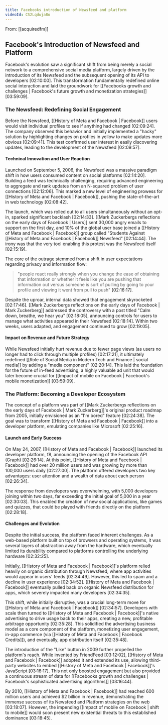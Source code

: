 ```yaml
---
title: Facebooks introduction of Newsfeed and platform
videoId: CS2Lqdwja8o
---
```


From: [[acquiredfm]] <br/> 
## Facebook's Introduction of Newsfeed and Platform

Facebook's evolution saw a significant shift from being merely a social network to a comprehensive social media platform, largely driven by the introduction of its Newsfeed and the subsequent opening of its API to developers <a class="yt-timestamp" data-t="02:10:00">[02:10:00]</a>. This transformation fundamentally redefined online social interaction and laid the groundwork for [[Facebooks growth and challenges | Facebook's future growth and monetization strategies]] <a class="yt-timestamp" data-t="03:59:09">[03:59:09]</a>.

### The Newsfeed: Redefining Social Engagement

Before the Newsfeed, [[History of Meta and Facebook | Facebook]] users would visit individual profiles to see if anything had changed <a class="yt-timestamp" data-t="02:09:24">[02:09:24]</a>. The company observed this behavior and initially implemented a "hacky" solution by highlighting changes on profiles in yellow to make updates more obvious <a class="yt-timestamp" data-t="02:09:41">[02:09:41]</a>. This test confirmed user interest in easily discovering updates, leading to the development of the Newsfeed <a class="yt-timestamp" data-t="02:09:57">[02:09:57]</a>.

#### Technical Innovation and User Reaction
Launched on September 5, 2006, the Newsfeed was a massive paradigm shift in how users consumed content on social platforms <a class="yt-timestamp" data-t="02:14:20">[02:14:20]</a>. Building a feed was technically challenging, requiring advanced engineering to aggregate and rank updates from an N-squared problem of user connections <a class="yt-timestamp" data-t="02:12:06">[02:12:06]</a>. This marked a new level of engineering prowess for [[History of Meta and Facebook | Facebook]], pushing the state-of-the-art in web technology <a class="yt-timestamp" data-t="02:08:42">[02:08:42]</a>.

The launch, which was rolled out to all users simultaneously without an opt-in, sparked significant backlash <a class="yt-timestamp" data-t="02:14:33">[02:14:33]</a>. [[Mark Zuckerbergs reflections on the early days of Facebook | Users]] sent 30,000 angry emails to support on the first day, and 10% of the global user base joined a [[History of Meta and Facebook | Facebook]] group called "Students Against [[History of Meta and Facebook | Facebook]] Newsfeed" <a class="yt-timestamp" data-t="02:14:44">[02:14:44]</a>. The irony was that the very tool enabling this protest was the Newsfeed itself <a class="yt-timestamp" data-t="02:15:19">[02:15:19]</a>.

The core of the outrage stemmed from a shift in user expectations regarding privacy and information flow:
> "people react really strongly when you change the ease of obtaining that information or whether it feels like you are pushing that information out versus someone is sort of pulling by going to your profile and viewing it went from pull to push" <a class="yt-timestamp" data-t="02:16:17">[02:16:17]</a>.

Despite the uproar, internal data showed that engagement skyrocketed <a class="yt-timestamp" data-t="02:17:46">[02:17:46]</a>. [[Mark Zuckerbergs reflections on the early days of Facebook | Mark Zuckerberg]] addressed the controversy with a post titled "Calm down, breathe, we hear you" <a class="yt-timestamp" data-t="02:18:05">[02:18:05]</a>, announcing controls for users to manage what activities appeared in their Newsfeed <a class="yt-timestamp" data-t="02:18:14">[02:18:14]</a>. Within two weeks, users adapted, and engagement continued to grow <a class="yt-timestamp" data-t="02:19:05">[02:19:05]</a>.

#### Impact on Revenue and Future Strategy
While Newsfeed initially hurt revenue due to fewer page views (as users no longer had to click through multiple profiles) <a class="yt-timestamp" data-t="02:17:21">[02:17:21]</a>, it ultimately redefined [[Role of Social Media in Modern Tech and Finance | social media]] by adding a "media component" <a class="yt-timestamp" data-t="02:20:14">[02:20:14]</a>. This laid the foundation for the future of in-feed advertising, a highly valuable ad unit that would later become crucial for [[Impact of mobile on Facebook | Facebook's mobile monetization]] <a class="yt-timestamp" data-t="03:59:09">[03:59:09]</a>.

### The Platform: Becoming a Developer Ecosystem
The concept of a platform was part of [[Mark Zuckerbergs reflections on the early days of Facebook | Mark Zuckerberg]]'s original product roadmap from 2005, initially envisioned as an "I'm bored" feature <a class="yt-timestamp" data-t="02:24:38">[02:24:38]</a>. The goal was to transform [[History of Meta and Facebook | Facebook]] into a developer platform, emulating companies like Microsoft <a class="yt-timestamp" data-t="02:25:16">[02:25:16]</a>.

#### Launch and Early Success
On May 24, 2007, [[History of Meta and Facebook | Facebook]] launched its developer platform, f8, announcing the opening of the Facebook API (Graph) <a class="yt-timestamp" data-t="02:26:14">[02:26:14]</a>. At this point, [[History of Meta and Facebook | Facebook]] had over 20 million users and was growing by more than 100,000 users daily <a class="yt-timestamp" data-t="02:27:00">[02:27:00]</a>. The platform offered developers two key advantages: user attention and a wealth of data about each person <a class="yt-timestamp" data-t="02:26:34">[02:26:34]</a>.

The response from developers was overwhelming, with 5,000 developers joining within two days, far exceeding the initial goal of 5,000 in a year <a class="yt-timestamp" data-t="02:30:03">[02:30:03]</a>. This enabled the creation of new social applications, like games and quizzes, that could be played with friends directly on the platform <a class="yt-timestamp" data-t="02:28:18">[02:28:18]</a>.

#### Challenges and Evolution
Despite the initial success, the platform faced inherent challenges. As a web-based platform built on top of browsers and operating systems, it was several layers of abstraction away from the hardware, which eventually limited its durability compared to platforms controlling the underlying hardware <a class="yt-timestamp" data-t="02:32:25">[02:32:25]</a>.

Initially, [[History of Meta and Facebook | Facebook]]'s platform relied heavily on organic distribution through Newsfeed, where app activities would appear in users' feeds <a class="yt-timestamp" data-t="02:34:49">[02:34:49]</a>. However, this led to spam and a decline in user experience <a class="yt-timestamp" data-t="02:34:52">[02:34:52]</a>. [[History of Meta and Facebook | Facebook]] eventually pulled back on organic Newsfeed distribution for apps, which severely impacted many developers <a class="yt-timestamp" data-t="02:34:35">[02:34:35]</a>.

This shift, while initially disruptive, was a crucial long-term move for [[History of Meta and Facebook | Facebook]] <a class="yt-timestamp" data-t="02:34:57">[02:34:57]</a>. Developers with scale then turned to [[History of Meta and Facebook | Facebook]]'s native advertising to drive usage back to their apps, creating a new, profitable arbitrage opportunity <a class="yt-timestamp" data-t="02:35:28">[02:35:28]</a>. This solidified the advertising business model as a core component of the platform, monetizing user engagement, in-app commerce (via [[History of Meta and Facebook | Facebook Credits]]), and eventually, app distribution itself <a class="yt-timestamp" data-t="02:35:48">[02:35:48]</a>.

The introduction of the "Like" button in 2009 further propelled the platform's reach. While invented by FriendFeed <a class="yt-timestamp" data-t="03:12:02">[03:12:02]</a>, [[History of Meta and Facebook | Facebook]] adopted it and extended its use, allowing third-party websites to embed [[History of Meta and Facebook | Facebook]]'s JavaScript <a class="yt-timestamp" data-t="03:16:17">[03:16:17]</a>. This not only boosted engagement but also provided a continuous stream of data for [[Facebooks growth and challenges | Facebook's sophisticated advertising algorithms]] <a class="yt-timestamp" data-t="03:16:44">[03:16:44]</a>.

By 2010, [[History of Meta and Facebook | Facebook]] had reached 600 million users and achieved $2 billion in revenue, demonstrating the immense success of its Newsfeed and Platform strategies on the web <a class="yt-timestamp" data-t="03:18:07">[03:18:07]</a>. However, the impending [[Impact of mobile on Facebook | shift to mobile]] would soon present new existential threats to this established dominance <a class="yt-timestamp" data-t="03:18:45">[03:18:45]</a>.